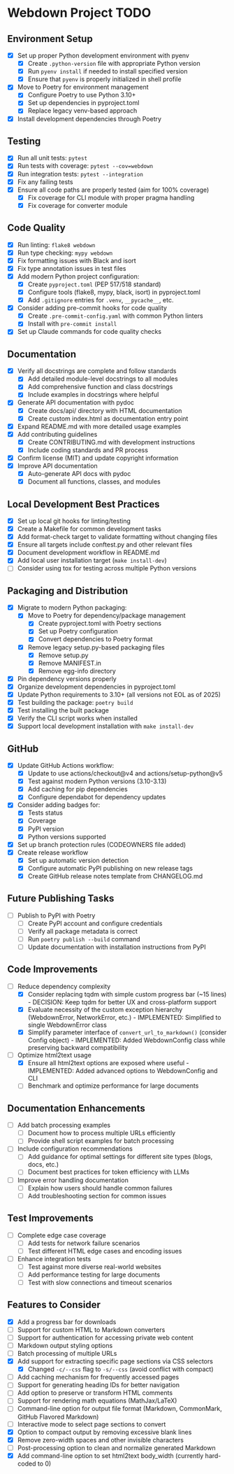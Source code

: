 # Webdown Project TODO

## Environment Setup
- [x] Set up proper Python development environment with pyenv
  - [x] Create `.python-version` file with appropriate Python version
  - [x] Run `pyenv install` if needed to install specified version
  - [x] Ensure that `pyenv` is properly initialized in shell profile
- [x] Move to Poetry for environment management
  - [x] Configure Poetry to use Python 3.10+
  - [x] Set up dependencies in pyproject.toml
  - [x] Replace legacy venv-based approach
- [x] Install development dependencies through Poetry

## Testing
- [x] Run all unit tests: `pytest`
- [x] Run tests with coverage: `pytest --cov=webdown`
- [x] Run integration tests: `pytest --integration`
- [x] Fix any failing tests
- [x] Ensure all code paths are properly tested (aim for 100% coverage)
  - [x] Fix coverage for CLI module with proper pragma handling
  - [x] Fix coverage for converter module

## Code Quality
- [x] Run linting: `flake8 webdown`
- [x] Run type checking: `mypy webdown`
- [x] Fix formatting issues with Black and isort
- [x] Fix type annotation issues in test files
- [x] Add modern Python project configuration:
  - [x] Create `pyproject.toml` (PEP 517/518 standard)
  - [x] Configure tools (flake8, mypy, black, isort) in pyproject.toml
  - [x] Add `.gitignore` entries for `.venv`, `__pycache__`, etc.
- [x] Consider adding pre-commit hooks for code quality
  - [x] Create `.pre-commit-config.yaml` with common Python linters
  - [x] Install with `pre-commit install`
- [x] Set up Claude commands for code quality checks

## Documentation
- [x] Verify all docstrings are complete and follow standards
  - [x] Add detailed module-level docstrings to all modules
  - [x] Add comprehensive function and class docstrings
  - [x] Include examples in docstrings where helpful
- [x] Generate API documentation with pydoc
  - [x] Create docs/api/ directory with HTML documentation
  - [x] Create custom index.html as documentation entry point
- [x] Expand README.md with more detailed usage examples
- [x] Add contributing guidelines
  - [x] Create CONTRIBUTING.md with development instructions
  - [x] Include coding standards and PR process
- [x] Confirm license (MIT) and update copyright information
- [x] Improve API documentation
  - [x] Auto-generate API docs with pydoc
  - [x] Document all functions, classes, and modules

## Local Development Best Practices
- [x] Set up local git hooks for linting/testing
- [x] Create a Makefile for common development tasks
- [x] Add format-check target to validate formatting without changing files
- [x] Ensure all targets include conftest.py and other relevant files
- [x] Document development workflow in README.md
- [x] Add local user installation target (`make install-dev`)
- [ ] Consider using tox for testing across multiple Python versions

## Packaging and Distribution
- [x] Migrate to modern Python packaging:
  - [x] Move to Poetry for dependency/package management
    - [x] Create pyproject.toml with Poetry sections
    - [x] Set up Poetry configuration
    - [x] Convert dependencies to Poetry format
  - [x] Remove legacy setup.py-based packaging files
    - [x] Remove setup.py
    - [x] Remove MANIFEST.in
    - [x] Remove egg-info directory
- [x] Pin dependency versions properly
- [x] Organize development dependencies in pyproject.toml
- [x] Update Python requirements to 3.10+ (all versions not EOL as of 2025)
- [x] Test building the package: `poetry build`
- [x] Test installing the built package
- [x] Verify the CLI script works when installed
- [x] Support local development installation with `make install-dev`

## GitHub
- [x] Update GitHub Actions workflow:
  - [x] Update to use actions/checkout@v4 and actions/setup-python@v5
  - [x] Test against modern Python versions (3.10-3.13)
  - [x] Add caching for pip dependencies
  - [x] Configure dependabot for dependency updates
- [x] Consider adding badges for:
  - [x] Tests status
  - [x] Coverage
  - [x] PyPI version
  - [x] Python versions supported
- [x] Set up branch protection rules (CODEOWNERS file added)
- [x] Create release workflow
  - [x] Set up automatic version detection
  - [x] Configure automatic PyPI publishing on new release tags
  - [x] Create GitHub release notes template from CHANGELOG.md

## Future Publishing Tasks
- [ ] Publish to PyPI with Poetry
  - [ ] Create PyPI account and configure credentials
  - [ ] Verify all package metadata is correct
  - [ ] Run `poetry publish --build` command
  - [ ] Update documentation with installation instructions from PyPI

## Code Improvements
- [ ] Reduce dependency complexity
  - [x] Consider replacing tqdm with simple custom progress bar (~15 lines) - DECISION: Keep tqdm for better UX and cross-platform support
  - [x] Evaluate necessity of the custom exception hierarchy (WebdownError, NetworkError, etc.) - IMPLEMENTED: Simplified to single WebdownError class
  - [x] Simplify parameter interface of `convert_url_to_markdown()` (consider Config object) - IMPLEMENTED: Added WebdownConfig class while preserving backward compatibility
- [ ] Optimize html2text usage
  - [x] Ensure all html2text options are exposed where useful - IMPLEMENTED: Added advanced options to WebdownConfig and CLI
  - [ ] Benchmark and optimize performance for large documents

## Documentation Enhancements
- [ ] Add batch processing examples
  - [ ] Document how to process multiple URLs efficiently
  - [ ] Provide shell script examples for batch processing
- [ ] Include configuration recommendations
  - [ ] Add guidance for optimal settings for different site types (blogs, docs, etc.)
  - [ ] Document best practices for token efficiency with LLMs
- [ ] Improve error handling documentation
  - [ ] Explain how users should handle common failures
  - [ ] Add troubleshooting section for common issues

## Test Improvements
- [ ] Complete edge case coverage
  - [ ] Add tests for network failure scenarios
  - [ ] Test different HTML edge cases and encoding issues
- [ ] Enhance integration tests
  - [ ] Test against more diverse real-world websites
  - [ ] Add performance testing for large documents
  - [ ] Test with slow connections and timeout scenarios

## Features to Consider
- [x] Add a progress bar for downloads
- [ ] Support for custom HTML to Markdown converters
- [ ] Support for authentication for accessing private web content
- [ ] Markdown output styling options
- [ ] Batch processing of multiple URLs
- [x] Add support for extracting specific page sections via CSS selectors
  - [x] Changed `-c/--css` flag to `-s/--css` (avoid conflict with compact)
- [ ] Add caching mechanism for frequently accessed pages
- [ ] Support for generating heading IDs for better navigation
- [ ] Add option to preserve or transform HTML comments
- [ ] Support for rendering math equations (MathJax/LaTeX)
- [ ] Command-line option for output file format (Markdown, CommonMark, GitHub Flavored Markdown)
- [ ] Interactive mode to select page sections to convert
- [x] Option to compact output by removing excessive blank lines
- [x] Remove zero-width spaces and other invisible characters
- [ ] Post-processing option to clean and normalize generated Markdown
- [x] Add command-line option to set html2text body_width (currently hard-coded to 0)
